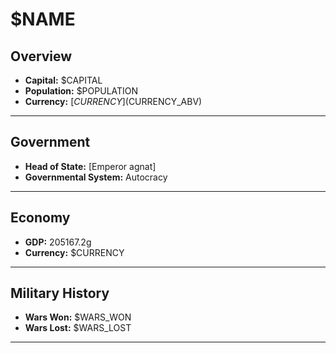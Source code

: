 # $NAME

## Overview

- **Capital:** $CAPITAL
- **Population:** $POPULATION
- **Currency:** [$CURRENCY] ($CURRENCY_ABV)

---

## Government

- **Head of State:** [Emperor agnat]
- **Governmental System:** Autocracy

---

## Economy

- **GDP:** 205167.2g
- **Currency:** $CURRENCY

---

## Military History

- **Wars Won:** $WARS_WON
- **Wars Lost:** $WARS_LOST

---

